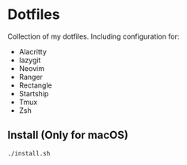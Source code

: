 # Dotfiles

Collection of my dotfiles. Including configuration for:

- Alacritty
- lazygit
- Neovim
- Ranger
- Rectangle
- Startship
- Tmux
- Zsh

## Install (Only for macOS)

```sh
./install.sh
```
